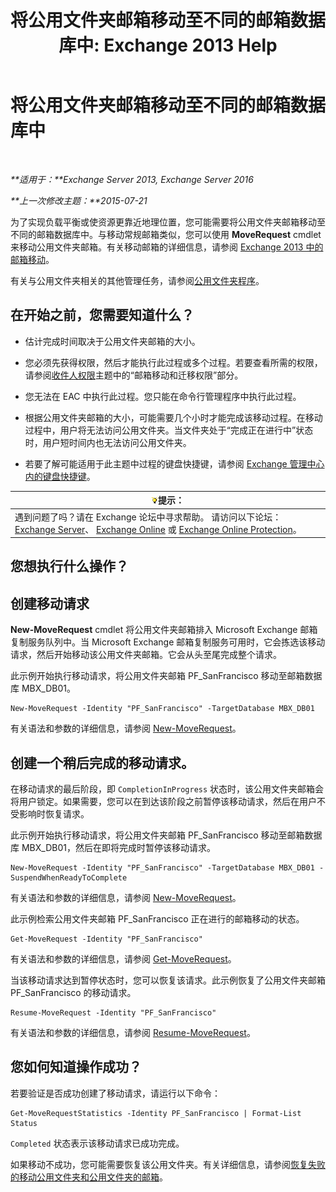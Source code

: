﻿---
title: '将公用文件夹邮箱移动至不同的邮箱数据库中: Exchange 2013 Help'
TOCTitle: 将公用文件夹邮箱移动至不同的邮箱数据库中
ms:assetid: 67601d45-4824-4ae6-9a7e-b645ec3af4d3
ms:mtpsurl: https://technet.microsoft.com/zh-cn/library/JJ906434(v=EXCHG.150)
ms:contentKeyID: 51408236
ms.date: 01/11/2018
mtps_version: v=EXCHG.150
ms.translationtype: HT
---

# 将公用文件夹邮箱移动至不同的邮箱数据库中

 

_**适用于：**Exchange Server 2013, Exchange Server 2016_

_**上一次修改主题：**2015-07-21_

为了实现负载平衡或使资源更靠近地理位置，您可能需要将公用文件夹邮箱移动至不同的邮箱数据库中。与移动常规邮箱类似，您可以使用 **MoveRequest** cmdlet 来移动公用文件夹邮箱。有关移动邮箱的详细信息，请参阅 [Exchange 2013 中的邮箱移动](mailbox-moves-in-exchange-2013-exchange-2013-help.md)。

有关与公用文件夹相关的其他管理任务，请参阅[公用文件夹程序](public-folder-procedures-exchange-2013-help.md)。

## 在开始之前，您需要知道什么？

  - 估计完成时间取决于公用文件夹邮箱的大小。

  - 您必须先获得权限，然后才能执行此过程或多个过程。若要查看所需的权限，请参阅[收件人权限](recipients-permissions-exchange-2013-help.md)主题中的“邮箱移动和迁移权限”部分。

  - 您无法在 EAC 中执行此过程。您只能在命令行管理程序中执行此过程。

  - 根据公用文件夹邮箱的大小，可能需要几个小时才能完成该移动过程。在移动过程中，用户将无法访问公用文件夹。当文件夹处于“完成正在进行中”状态时，用户短时间内也无法访问公用文件夹。

  - 若要了解可能适用于此主题中过程的键盘快捷键，请参阅 [Exchange 管理中心内的键盘快捷键](keyboard-shortcuts-in-the-exchange-admin-center-exchange-online-protection-help.md)。

<table>
<thead>
<tr class="header">
<th><img src="images/Bb124558.tip(EXCHG.150).gif" title="提示" alt="提示" />提示：</th>
</tr>
</thead>
<tbody>
<tr class="odd">
<td>遇到问题了吗？请在 Exchange 论坛中寻求帮助。 请访问以下论坛：<a href="https://go.microsoft.com/fwlink/p/?linkid=60612">Exchange Server</a>、 <a href="https://go.microsoft.com/fwlink/p/?linkid=267542">Exchange Online</a> 或 <a href="https://go.microsoft.com/fwlink/p/?linkid=285351">Exchange Online Protection</a>。</td>
</tr>
</tbody>
</table>


## 您想执行什么操作？

## 创建移动请求

**New-MoveRequest** cmdlet 将公用文件夹邮箱排入 Microsoft Exchange 邮箱复制服务队列中。当 Microsoft Exchange 邮箱复制服务可用时，它会拣选该移动请求，然后开始移动该公用文件夹邮箱。它会从头至尾完成整个请求。

此示例开始执行移动请求，将公用文件夹邮箱 PF\_SanFrancisco 移动至邮箱数据库 MBX\_DB01。

    New-MoveRequest -Identity "PF_SanFrancisco" -TargetDatabase MBX_DB01

有关语法和参数的详细信息，请参阅 [New-MoveRequest](https://technet.microsoft.com/zh-cn/library/dd351123\(v=exchg.150\))。

## 创建一个稍后完成的移动请求。

在移动请求的最后阶段，即 `CompletionInProgress` 状态时，该公用文件夹邮箱会将用户锁定。如果需要，您可以在到达该阶段之前暂停该移动请求，然后在用户不受影响时恢复请求。

此示例开始执行移动请求，将公用文件夹邮箱 PF\_SanFrancisco 移动至邮箱数据库 MBX\_DB01，然后在即将完成时暂停该移动请求。

    New-MoveRequest -Identity "PF_SanFrancisco" -TargetDatabase MBX_DB01 -SuspendWhenReadyToComplete

有关语法和参数的详细信息，请参阅 [New-MoveRequest](https://technet.microsoft.com/zh-cn/library/dd351123\(v=exchg.150\))。

此示例检索公用文件夹邮箱 PF\_SanFrancisco 正在进行的邮箱移动的状态。

    Get-MoveRequest -Identity "PF_SanFrancisco"

有关语法和参数的详细信息，请参阅 [Get-MoveRequest](https://technet.microsoft.com/zh-cn/library/dd335227\(v=exchg.150\))。

当该移动请求达到暂停状态时，您可以恢复该请求。此示例恢复了公用文件夹邮箱 PF\_SanFrancisco 的移动请求。

    Resume-MoveRequest -Identity "PF_SanFrancisco"

有关语法和参数的详细信息，请参阅 [Resume-MoveRequest](https://technet.microsoft.com/zh-cn/library/ee332320\(v=exchg.150\))。

## 您如何知道操作成功？

若要验证是否成功创建了移动请求，请运行以下命令：

    Get-MoveRequestStatistics -Identity PF_SanFrancisco | Format-List Status

`Completed` 状态表示该移动请求已成功完成。

如果移动不成功，您可能需要恢复该公用文件夹。有关详细信息，请参阅[恢复失败的移动公用文件夹和公用文件夹的邮箱](restore-public-folders-and-public-folder-mailboxes-from-failed-moves-exchange-2013-help.md)。

